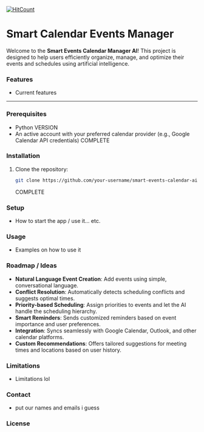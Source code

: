 [![HitCount](https://hits.dwyl.com/mixtapeo/AI-Powered-Personal-Productivity-Assistant.svg?style=flat-square)](http://hits.dwyl.com/mixtapeo/AI-Powered-Personal-Productivity-Assistant)
# Smart Calendar Events Manager

Welcome to the **Smart Events Calendar Manager AI**! This project is designed to help users efficiently organize, manage, and optimize their events and schedules using artificial intelligence.  

### Features
  - Current features

---

### Prerequisites
- Python VERSION
- An active account with your preferred calendar provider (e.g., Google Calendar API credentials)
COMPLETE

### Installation
1. Clone the repository:
   ```bash
   git clone https://github.com/your-username/smart-events-calendar-ai.git
   ```
   COMPLETE

### Setup  
  - How to start the app / use it... etc.

### Usage
  - Examples on how to use it

### Roadmap / Ideas
- **Natural Language Event Creation**: Add events using simple, conversational language.
- **Conflict Resolution**: Automatically detects scheduling conflicts and suggests optimal times.
- **Priority-based Scheduling**: Assign priorities to events and let the AI handle the scheduling hierarchy.
- **Smart Reminders**: Sends customized reminders based on event importance and user preferences.
- **Integration**: Syncs seamlessly with Google Calendar, Outlook, and other calendar platforms.
- **Custom Recommendations**: Offers tailored suggestions for meeting times and locations based on user history.

### Limitations
  - Limitations lol
    
### Contact
  - put our names and emails i guess

### License
